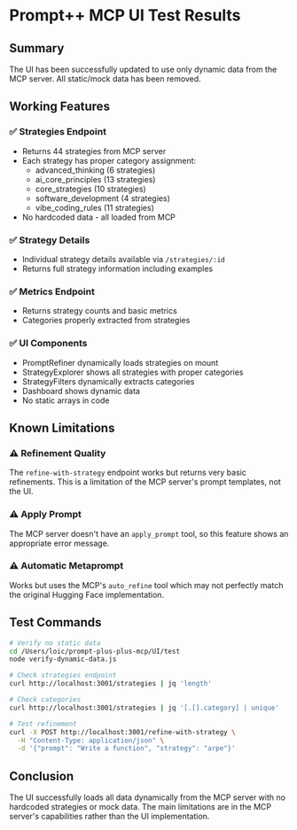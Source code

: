 # Prompt++ MCP UI Test Results

## Summary

The UI has been successfully updated to use only dynamic data from the MCP server. All static/mock data has been removed.

## Working Features

### ✅ Strategies Endpoint
- Returns 44 strategies from MCP server
- Each strategy has proper category assignment:
  - advanced_thinking (6 strategies)
  - ai_core_principles (13 strategies)  
  - core_strategies (10 strategies)
  - software_development (4 strategies)
  - vibe_coding_rules (11 strategies)
- No hardcoded data - all loaded from MCP

### ✅ Strategy Details
- Individual strategy details available via `/strategies/:id`
- Returns full strategy information including examples

### ✅ Metrics Endpoint
- Returns strategy counts and basic metrics
- Categories properly extracted from strategies

### ✅ UI Components
- PromptRefiner dynamically loads strategies on mount
- StrategyExplorer shows all strategies with proper categories
- StrategyFilters dynamically extracts categories
- Dashboard shows dynamic data
- No static arrays in code

## Known Limitations

### ⚠️ Refinement Quality
The `refine-with-strategy` endpoint works but returns very basic refinements. This is a limitation of the MCP server's prompt templates, not the UI.

### ⚠️ Apply Prompt
The MCP server doesn't have an `apply_prompt` tool, so this feature shows an appropriate error message.

### ⚠️ Automatic Metaprompt
Works but uses the MCP's `auto_refine` tool which may not perfectly match the original Hugging Face implementation.

## Test Commands

```bash
# Verify no static data
cd /Users/loic/prompt-plus-plus-mcp/UI/test
node verify-dynamic-data.js

# Check strategies endpoint
curl http://localhost:3001/strategies | jq 'length'

# Check categories
curl http://localhost:3001/strategies | jq '[.[].category] | unique'

# Test refinement
curl -X POST http://localhost:3001/refine-with-strategy \
  -H "Content-Type: application/json" \
  -d '{"prompt": "Write a function", "strategy": "arpe"}'
```

## Conclusion

The UI successfully loads all data dynamically from the MCP server with no hardcoded strategies or mock data. The main limitations are in the MCP server's capabilities rather than the UI implementation.